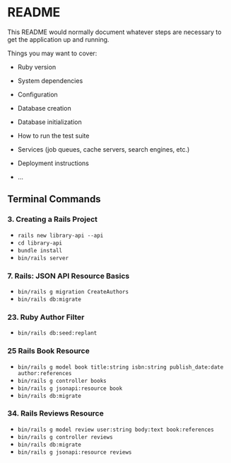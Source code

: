 # README

This README would normally document whatever steps are necessary to get the
application up and running.

Things you may want to cover:

* Ruby version

* System dependencies

* Configuration

* Database creation

* Database initialization

* How to run the test suite

* Services (job queues, cache servers, search engines, etc.)

* Deployment instructions

* ...

## Terminal Commands

### 3. Creating a Rails Project

* `rails new library-api --api`
* `cd library-api`
* `bundle install`
* `bin/rails server`

### 7. Rails: JSON API Resource Basics

* `bin/rails g migration CreateAuthors`
* `bin/rails db:migrate`

### 23. Ruby Author Filter

* `bin/rails db:seed:replant`

### 25 Rails Book Resource

* `bin/rails g model book title:string isbn:string publish_date:date author:references`
* `bin/rails g controller books`
* `bin/rails g jsonapi:resource book`
* `bin/rails db:migrate`

### 34. Rails Reviews Resource

* `bin/rails g model review user:string body:text book:references`
* `bin/rails g controller reviews`
* `bin/rails db:migrate`
* `bin/rails g jsonapi:resource reviews`
